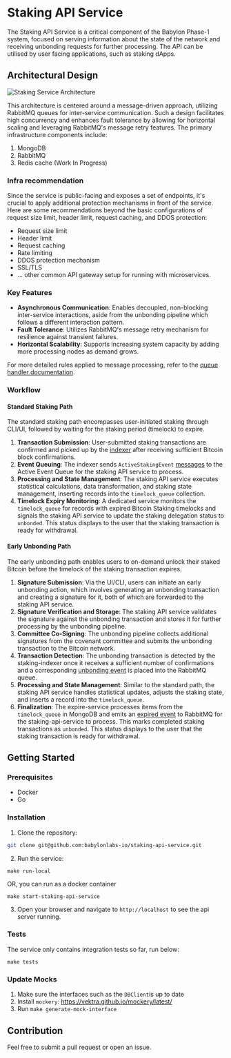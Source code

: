 # Staking API Service

The Staking API Service is a critical component of the Babylon Phase-1 system, 
focused on serving information about the state of the network and 
receiving unbonding requests for further processing. 
The API can be utilised by user facing applications, such as staking dApps. 

## Architectural Design

![Staking Service Architecture](images/architectural-design.jpg)

This architecture is centered around a message-driven approach, 
utilizing RabbitMQ queues for inter-service communication. 
Such a design facilitates high concurrency and enhances fault tolerance by 
allowing for horizontal scaling and leveraging RabbitMQ's message retry features. 
The primary infrastructure components include:

1. MongoDB
2. RabbitMQ
3. Redis cache (Work In Progress)

### Infra recommendation

Since the service is public-facing and exposes a set of endpoints, 
it's crucial to apply additional protection mechanisms in front of the service. 
Here are some recommendations beyond the basic configurations of request size 
limit, header limit, request caching, and DDOS protection:

- Request size limit
- Header limit
- Request caching
- Rate limiting
- DDOS protection mechanism
- SSL/TLS
- ... other common API gateway setup for running with microservices.

### Key Features

- **Asynchronous Communication**: Enables decoupled, non-blocking inter-service 
interactions, aside from the unbonding pipeline which follows a different interaction pattern.
- **Fault Tolerance**: Utilizes RabbitMQ's message retry mechanism for resilience 
against transient failures.
- **Horizontal Scalability**: Supports increasing system capacity by 
adding more processing nodes as demand grows.

For more detailed rules applied to message processing, 
refer to the [queue handler documentation](internal/queue/handlers/REAME.md).

### Workflow

#### Standard Staking Path

The standard staking path encompasses user-initiated staking through CLI/UI, 
followed by waiting for the staking period (timelock) to expire.

1. **Transaction Submission**: User-submitted staking transactions are 
confirmed and picked up by the [indexer](https://github.com/babylonlabs-io/staking-indexer) 
after receiving sufficient Bitcoin block confirmations.
2. **Event Queuing**: The indexer sends `ActiveStakingEvent` [messages](https://github.com/babylonlabs-io/staking-queue-client/blob/main/client/schema.go#L24) 
to the Active Event Queue for the staking API service to process.
3. **Processing and State Management**: The staking API service executes statistical calculations, 
data transformation, and staking state management, inserting records into the `timelock_queue` collection.
4. **Timelock Expiry Monitoring**: A dedicated service monitors the `timelock_queue` for 
records with expired Bitcoin Staking timelocks and signals the staking API service 
to update the staking delegation status to `unbonded`. 
This status displays to the user that the staking transaction is ready for withdrawal.

#### Early Unbonding Path

The early unbonding path enables users to on-demand unlock their staked Bitcoin
before the timelock of the staking transaction expires.

1. **Signature Submission**: Via the UI/CLI, users can initiate an early unbonding action,
which involves generating an unbonding transaction and creating a signature for it,
both of which are forwarded to the staking API service.
2. **Signature Verification and Storage**: The staking API service validates the signature
against the unbonding transaction and
stores it for further processing by the unbonding pipeline.
3. **Committee Co-Signing**: The unbonding pipeline collects additional signatures 
from the covenant committee and submits the unbonding transaction to the Bitcoin network.
4. **Transaction Detection**: The unbonding transaction is detected by the staking-indexer 
once it receives a sufficient number of confirmations and a corresponding [unbonding event](https://github.com/babylonlabs-io/staking-queue-client/blob/main/client/schema.go#L70) 
is placed into the RabbitMQ queue.
5. **Processing and State Management**: Similar to the standard path, the staking API service 
handles statistical updates, adjusts the staking state, and inserts a record into the `timelock_queue`.
6. **Finalization**: The expire-service processes items from the `timelock_queue` in 
MongoDB and emits an [expired event](https://github.com/babylonlabs-io/staking-queue-client/blob/main/client/schema.go#L130) 
to RabbitMQ for the staking-api-service to process. This marks completed staking 
transactions as `unbonded`. This status displays to the user that the staking transaction is ready for withdrawal.

## Getting Started

### Prerequisites

- Docker
- Go

### Installation

1. Clone the repository:

```bash
git clone git@github.com:babylonlabs-io/staking-api-service.git
```

2. Run the service:

```
make run-local
```

OR, you can run as a docker container

```
make start-staking-api-service
```

3. Open your browser and navigate to `http://localhost` to see the api server running.


### Tests

The service only contains integration tests so far, run below:

```
make tests
```

### Update Mocks
1. Make sure the interfaces such as the `DBClient`is up to date
2. Install `mockery`: https://vektra.github.io/mockery/latest/
3. Run `make generate-mock-interface`

## Contribution

Feel free to submit a pull request or open an issue.